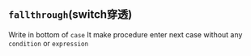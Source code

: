 ##  `fallthrough`(switch穿透)
Write in bottom of `case` 
It make procedure enter next case without any `condition` or `expression` 
